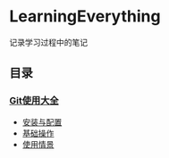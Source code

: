# LearningEverything
记录学习过程中的笔记

## 目录

### [Git使用大全](notebook.md#git使用大全)
- [安装与配置](notebook.md#安装与配置)
- [基础操作](notebook.md#基础操作)
- [使用情景](notebook.md#使用情景)
 


